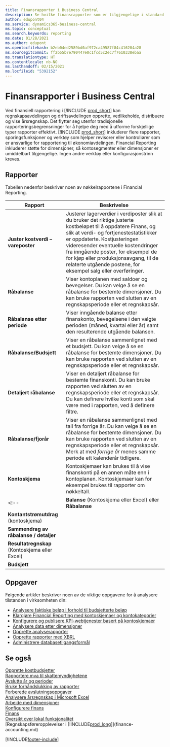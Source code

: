 ```yaml
---
title: Finansrapporter i Business Central
description: Se hvilke finansrapporter som er tilgjengelige i standard versjonen av Business Central, slik at du kan holde oversikt over virksomheten.
author: edupont04
ms.service: dynamics365-business-central
ms.topic: conceptual
ms.search.keywords: reporting
ms.date: 01/28/2021
ms.author: edupont
ms.openlocfilehash: b2eb04ed2589bd0af972ca49587f84c416204a28
ms.sourcegitcommit: ff2b55b7e790447e0c1fcd5c2ec7f7610338ebaa
ms.translationtype: HT
ms.contentlocale: nb-NO
ms.lasthandoff: 02/15/2021
ms.locfileid: "5392152"
---
```

# <a name="financial-reports-in-business-central"></a>Finansrapporter i Business Central

Ved finansiell rapportering i [!INCLUDE [prod_short](includes/prod_short.md)] kan regnskapsavdelingen og driftsavdelingen opprette, vedlikeholde, distribuere og vise årsregnskap. Det flytter seg utenfor tradisjonelle rapporteringsbegrensninger for å hjelpe deg med å utforme forskjellige typer rapporter effektivt. [!INCLUDE [prod_short](includes/prod_short.md)] inkluderer flere rapporter, sporingsfunksjoner og verktøy som hjelper revisorer eller kontrollører som er ansvarlige for rapportering til økonomiavdelingen. Financial Reporting inkluderer støtte for dimensjoner, så kontosegmenter eller dimensjoner er umiddelbart tilgjengelige. Ingen andre verktøy eller konfigurasjonstrinn kreves.  

## <a name="reports"></a>Rapporter

Tabellen nedenfor beskriver noen av nøkkelrapportene i Financial Reporting.

|Rapport |Beskrivelse  |
|---------|---------|
|**Juster kostverdi – vareposter** | Justerer lagerverdier i verdiposter slik at du bruker det riktige justerte kostbeløpet til å oppdatere Finans, og slik at verdi- og fortjenestestatistikker er oppdaterte. Kostjusteringen videresender eventuelle kostendringer fra inngående poster, for eksempel de for kjøp eller produksjonsavgang, til de relaterte utgående postene, for eksempel salg eller overføringer.  |
|**Råbalanse**| Viser kontoplanen med saldoer og bevegelser. Du kan velge å se en råbalanse for bestemte dimensjoner. Du kan bruke rapporten ved slutten av en regnskapsperiode eller et regnskapsår. |
|**Råbalanse etter periode**  | Viser inngående balanse etter finanskonto, bevegelsene i den valgte perioden (måned, kvartal eller år) samt den resulterende utgående balansen.         |
|**Råbalanse/Budsjett** | Viser en råbalanse sammenlignet med et budsjett. Du kan velge å se en råbalanse for bestemte dimensjoner. Du kan bruke rapporten ved slutten av en regnskapsperiode eller et regnskapsår.        |
|**Detaljert råbalanse** |Viser en detaljert råbalanse for bestemte finanskonti. Du kan bruke rapporten ved slutten av en regnskapsperiode eller et regnskapsår. Du kan definere hvilke konti som skal være med i rapporten, ved å definere filtre.         |
|**Råbalanse/fjorår**|Viser en råbalanse sammenlignet med tall fra forrige år. Du kan velge å se en råbalanse for bestemte dimensjoner. Du kan bruke rapporten ved slutten av en regnskapsperiode eller et regnskapsår. Merk at med *forrige år* menes samme periode ett kalenderår tidligere.|
|**Kontoskjema**|Kontoskjemaer kan brukes til å vise finanskonti på en annen måte enn i kontoplanen. Kontoskjemaer kan for eksempel brukes til rapporter om nøkkeltall.|
<!--|**Balanse** (Kontoskjema eller Excel) eller **Råbalanse** |         |
|**Kontantstrømutdrag** (kontoskjema) |         |
|**Sammendrag av råbalanse / detaljer** |         |
|**Resultatregnskap** (Kontoskjema eller Excel)||
|**Budsjett** ||-->

## <a name="tasks"></a>Oppgaver

Følgende artikler beskriver noen av de viktige oppgavene for å analysere tilstanden i virksomheten din:

* [Analysere faktiske beløp i forhold til budsjetterte beløp](bi-how-analyze-actual-versus-budget.md)  
* [Klargjøre Financial Reporting med kontoskjemaer og kontokategorier](bi-how-work-account-schedule.md)  
* [Konfigurere og publisere KPI-webtjenester basert på kontoskjemaer](bi-how-to-set-up-and-publish-kpi-web-services-based-on-account-schedules.md)  
* [Analysere data etter dimensjoner](bi-how-analyze-data-dimension.md)  
* [Opprette analyserapporter](bi-how-create-analysis-views-reports.md)  
* [Opprette rapporter med XBRL](bi-create-reports-with-xbrl.md)  
* [Administrere databasetilgangsformål](admin-data-access-intent.md)  

## <a name="see-also"></a>Se også

[Opprette kostbudsjetter](finance-create-cost-budgets.md)  
[Rapportere mva til skattemyndighetene](finance-how-report-vat.md)  
[Avslutte år og perioder](year-close-years-periods.md)  
[Bruke forhåndslukking av rapporter](year-prepare-preclose-reports.md)  
[Forberede avslutningsoppgaver](year-prepare-close-statement.md)  
[Analysere årsregnskap i Microsoft Excel](finance-analyze-excel.md)  
[Arbeide med dimensjoner](finance-dimensions.md)  
[Konfigurere finans](finance-setup-finance.md)  
[Finans](finance.md)  
[Oversikt over lokal funksjonalitet](about-localization.md)  
[Regnskapsføreropplevelser i [!INCLUDE[prod_long](includes/prod_long.md)]](finance-accounting.md)  


[!INCLUDE[footer-include](includes/footer-banner.md)]